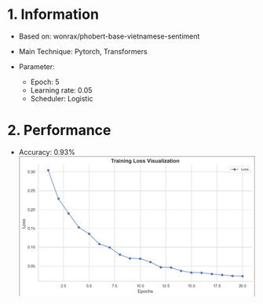 # 1. Information
- Based on: wonrax/phobert-base-vietnamese-sentiment
- Main Technique: Pytorch, Transformers

- Parameter:
  + Epoch: 5
  + Learning rate: 0.05
  + Scheduler: Logistic
	
# 2. Performance
- Accuracy: 0.93%
![Loss](/Model/Image/loss.png)